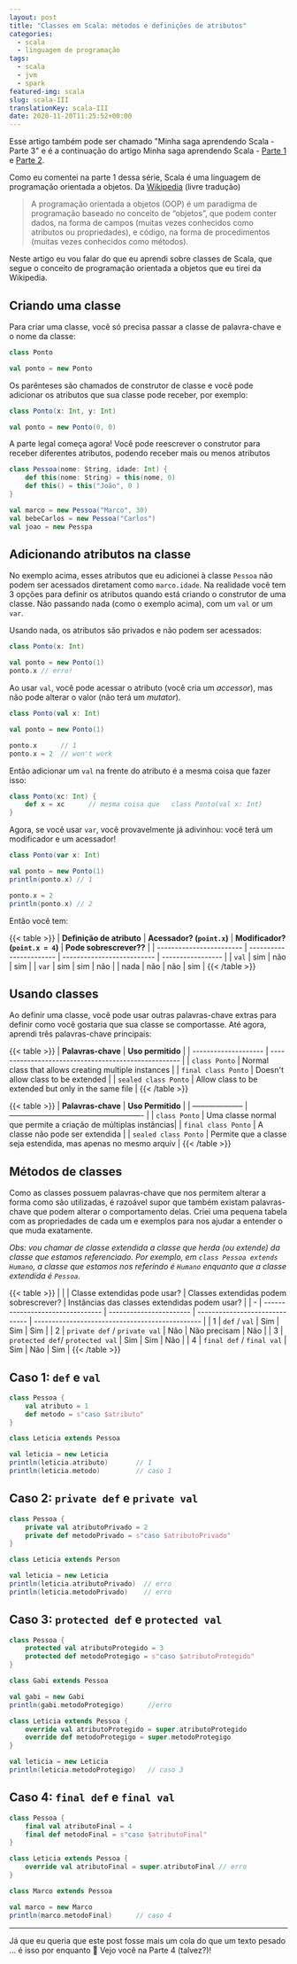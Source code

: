 ```yaml
---
layout: post
title: "Classes em Scala: métodos e definições de atributos"
categories:
  - scala
  - linguagem de programação
tags:
  - scala
  - jvm
  - spark
featured-img: scala
slug: scala-III
translationKey: scala-III
date: 2020-11-20T11:25:52+00:00
---
```


Esse artigo também pode ser chamado  "Minha saga aprendendo Scala - Parte 3" e é a continuação do artigo Minha saga aprendendo Scala - [Parte 1](https://leportella.com/pt-br/scala-i/) e [Parte 2](https://leportella.com/pt-br/scala-ii/).

<!--more-->

Como eu comentei na parte 1 dessa série, Scala é uma linguagem de programação orientada a objetos. Da [Wikipedia](https://en.wikipedia.org/wiki/Object-oriented_programming) (livre tradução)

> A programação orientada a objetos (OOP) é um paradigma de programação baseado no conceito de “objetos”, que podem conter dados, na forma de campos (muitas vezes conhecidos como atributos ou propriedades), e código, na forma de procedimentos (muitas vezes conhecidos como métodos).

Neste artigo eu vou falar do que eu aprendi sobre classes de Scala, que segue o conceito de programação orientada a objetos que eu tirei da Wikipedia.

## Criando uma classe

Para criar uma classe, você só precisa passar a classe de palavra-chave e o nome da classe:

```scala
class Ponto    

val ponto = new Ponto
```

Os parênteses são chamados de construtor de classe e você pode adicionar os atributos que sua classe pode receber, por exemplo:

```scala
class Ponto(x: Int, y: Int) 

val ponto = new Ponto(0, 0)
```

A parte legal começa agora! Você pode reescrever o construtor para receber diferentes atributos, podendo receber mais ou menos atributos

```scala
class Pessoa(nome: String, idade: Int) {  
    def this(nome: String) = this(nome, 0)  
    def this() = this("João", 0 )
}

val marco = new Pessoa("Marco", 30)
val bebeCarlos = new Pessoa("Carlos")
val joao = new Pesspa
```

## Adicionando atributos na classe

No exemplo acima, esses atributos que eu adicionei à classe `Pessoa` não podem ser acessados diretament como `marco.idade`.  Na realidade você tem 3 opções para definir os atributos quando está criando o construtor de uma classe. Não passando nada (como o exemplo acima), com um `val` or um `var`.

Usando nada, os atributos são privados e não podem ser acessados:

```scala
class Ponto(x: Int)

val ponto = new Ponto(1)
ponto.x // erro!
```

Ao usar `val`, você pode acessar o atributo (você cria um *accessor*), mas não pode alterar o valor (não terá um *mutator*).

```scala
class Ponto(val x: Int)

val ponto = new Ponto(1)

ponto.x      // 1
ponto.x = 2  // won't work
```

Então adicionar um `val` na frente do atributo é a mesma coisa que fazer isso:

```scala
class Ponto(xc: Int) {    
    def x = xc      // mesma coisa que   class Ponto(val x: Int)
}
```

Agora, se você usar `var`, você provavelmente já adivinhou: você terá um modificador e um acessador!

```scala
class Ponto(var x: Int)

val ponto = new Ponto(1)
println(ponto.x) // 1

ponto.x = 2 
println(ponto.x) // 2
```

Então você tem:

{{< table >}}
| **Definição de atributo** | **Acessador? (`point.x`)** | **Modificador? (`point.x = 4`)** | **Pode sobrescrever??** |
| ------------------------ | ----------------------- | -------------------------- | ----------------- |
| `val`                    | sim                     | não                         | sim               |
| `var`                    | sim                     | sim                        | não                |
| nada                   | não                      | não                         | sim               |
{{< /table >}}

## Usando classes

Ao definir uma classe, você pode usar outras palavras-chave extras para definir como você gostaria que sua classe se comportasse. Até agora, aprendi três palavras-chave principais:

{{< table >}}
| **Palavras-chave**         | **Uso permitido**                                    |
| -------------------- | ---------------------------------------------------- |
| `class Ponto`        | Normal class that allows creating multiple instances |
| `final class Ponto`  | Doesn't allow class to be extended                   |
| `sealed class Ponto` | Allow class to be extended but only in the same file |
{{< /table >}}

{{< table >}} | **Palavras-chave** | **Uso Permitido** | | ——————– | —————————————————- | | `class Ponto` | Uma classe normal que permite a criação de múltiplas instâncias| | `final class Ponto` | A classe não pode ser extendida | | `sealed class Ponto` | Permite que a classe seja estendida, mas apenas no mesmo arquiv | {{< /table >}}

## Métodos de classes

Como as classes possuem palavras-chave que nos permitem alterar a forma como são utilizadas, é razoável supor que também existam palavras-chave que podem alterar o comportamento delas. Criei uma pequena tabela com as propriedades de cada um e exemplos para nos ajudar a entender o que muda exatamente.

*Obs: vou chamar de classe extendida a classe que herda (ou extende) da classe que estamos referenciado. Por exemplo, em `class Pessoa extends Humano`, a classe que estamos nos referindo é `Humano` enquanto que a classe extendida é `Pessoa`.*

{{< table >}}
|   |                                  | Classe extendidas pode usar? | Classes extendidas podem sobrescrever? | Instâncias das classes extendidas podem usar? |
| - | -------------------------------- | ----------------------- | ------------------------------ | ----------------------------------------------- |
| 1 | `def` / `val`                    | Sim                     | Sim                            | Sim                                             |
| 2 | `private def` / `private val`    | Não                      | Não precisam                  | Não                                              |
| 3 | `protected def`/ `protected val` | Sim                     | Sim                            | Não                                              |
| 4 | `final def` / `final val`        | Sim                     | Não                             | Sim                                             |
{{< /table >}}

## Caso 1: `def` e `val`

```scala
class Pessoa {  
    val atributo = 1  
    def metodo = s"caso $atributo"
}

class Leticia extends Pessoa

val leticia = new Leticia
println(leticia.atributo)       // 1
println(leticia.metodo)         // caso 1
```

## Caso 2: `private def` e `private val`

```scala
class Pessoa {  
    private val atributoPrivado = 2  
    private def metodoPrivado = s"caso $atributoPrivado"
}

class Leticia extends Person

val leticia = new Leticia
println(leticia.atributoPrivado)  // erro
println(leticia.metodoPrivado)    // erro
```

## Caso 3: `protected def` e `protected val`

```scala
class Pessoa {     
    protected val atributoProtegido = 3     
    protected def metodoProtegigo = s"caso $atributoProtegido" 
}  

class Gabi extends Pessoa 

val gabi = new Gabi 
println(gabi.metodoProtegigo)      //erro

class Leticia extends Pessoa {    
    override val atributoProtegido = super.atributoProtegido    
    override def metodoProtegigo = super.metodoProtegigo 
} 

val leticia = new Leticia 
println(leticia.metodoProtegigo)   // caso 3 
```

## Caso 4: `final def` e `final val`

```scala
class Pessoa {  
    final val atributoFinal = 4  
    final def metodoFinal = s"caso $atributoFinal"
}

class Leticia extends Pessoa {  
    override val atributoFinal = super.atributoFinal // erro
}

class Marco extends Pessoa

val marco = new Marco
println(marco.metodoFinal)      // caso 4
```

---

Já que eu queria que este post fosse mais um cola do que um texto pesado ... é isso por enquanto 🙂 Vejo você na Parte 4 (talvez?)!
